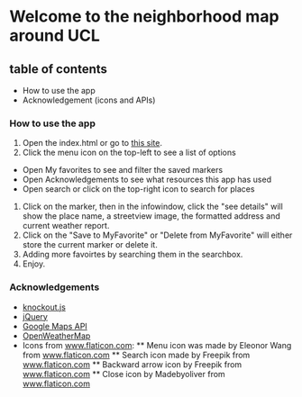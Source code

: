 # Welcome to the neighborhood map around UCL # 

## table of contents ## 

* How to use the app
* Acknowledgement (icons and APIs) 

### How to use the app 

1. Open the index.html or go to [this site](). 
1. Click the menu icon on the top-left to see a list of options

* Open My favorites to see and filter the saved markers 
* Open Acknowledgements to see what resources this app has used 
* Open search or click on the top-right icon to search for places 

1. Click on the marker, then in the infowindow, click the "see details" will show the place name, a streetview image, the formatted address and current weather report. 
1. Click on the "Save to MyFavorite" or "Delete from MyFavorite" will either store the current marker or delete it. 
1. Adding more favoirtes by searching them in the searchbox.
1. Enjoy. 


### Acknowledgements 
* [knockout.js](knockoutjs.com)
* [jQuery](http://jquery.com/)
* [Google Maps API](https://developers.google.com/maps/)
* [OpenWeatherMap](http://openweathermap.org/api)
* Icons from www.flaticon.com: 
** Menu icon was made by Eleonor Wang from www.flaticon.com
** Search icon made by Freepik from www.flaticon.com
** Backward arrow icon by Freepik from www.flaticon.com
** Close icon by Madebyoliver from www.flaticon.com

